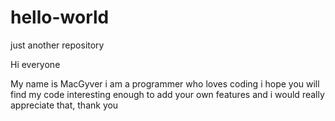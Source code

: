# hello-world
just another repository


Hi everyone

My name is MacGyver i am a programmer who loves coding i hope you will find my code interesting enough to add
your own features and i would really appreciate that, thank you

